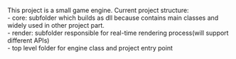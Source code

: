 This project is a small game engine. 
Current project structure: <br />
	- core: subfolder which builds as dll because contains main classes and widely used in other project part. <br />
	- render: subfolder responsible for real-time rendering process(will support different APIs) <br />
	- top level folder for engine class and project entry point <br />
